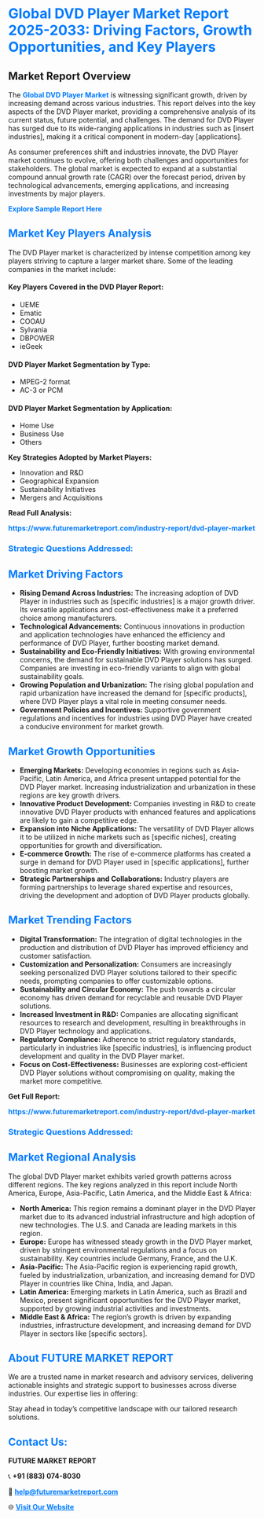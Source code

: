 <h1 style="color: #007BFF;">Global DVD Player Market Report 2025-2033: Driving Factors, Growth Opportunities, and Key Players</h1>

<section id="overview">
<h2>Market Report Overview</h2>
<p>The <a href="https://www.futuremarketreport.com/industry-report/dvd-player-market" style="color: #007BFF; text-decoration: none;"><strong>Global DVD Player Market</strong></a> is witnessing significant growth, driven by increasing demand across various industries. This report delves into the key aspects of the DVD Player market, providing a comprehensive analysis of its current status, future potential, and challenges. The demand for DVD Player has surged due to its wide-ranging applications in industries such as [insert industries], making it a critical component in modern-day [applications].</p>
<p>As consumer preferences shift and industries innovate, the DVD Player market continues to evolve, offering both challenges and opportunities for stakeholders. The global market is expected to expand at a substantial compound annual growth rate (CAGR) over the forecast period, driven by technological advancements, emerging applications, and increasing investments by major players.</p>
</section>

<section id="overview">
<p><a href="https://www.futuremarketreport.com/request-sample/reportId=57424" style="color: #007BFF; text-decoration: none;"><strong>Explore Sample Report Here</strong></a></p>
</section>

<section id="key-players">
<h2 style="color: #007BFF;">Market Key Players Analysis</h2>
<p>The DVD Player market is characterized by intense competition among key players striving to capture a larger market share. Some of the leading companies in the market include:</p>
<h4>Key Players Covered in the DVD Player Report:</h4>
<ul><li>UEME</li><li>Ematic</li><li>COOAU</li><li>Sylvania</li><li>DBPOWER</li><li>ieGeek</li></ul>
<h4>DVD Player Market Segmentation by Type:</h4>
<ul><li>MPEG-2 format</li><li>AC-3 or PCM</li></ul>

<h4>DVD Player Market Segmentation by Application:</h4>
<ul><li>Home Use</li><li>Business Use</li><li>Others</li></ul>
<p><strong>Key Strategies Adopted by Market Players:</strong></p>
<ul>
<li>Innovation and R&D</li>
<li>Geographical Expansion</li>
<li>Sustainability Initiatives</li>
<li>Mergers and Acquisitions</li>
</ul>
</section>

<section>
<p><strong>Read Full Analysis: </strong></p><a href="https://www.futuremarketreport.com/industry-report/dvd-player-market" style="color: #007BFF; text-decoration: none;"><strong>https://www.futuremarketreport.com/industry-report/dvd-player-market</strong></a>
<h3 style="color: #007BFF;">Strategic Questions Addressed:</h3>
</section>

<section id="driving-factors">
<h2 style="color: #007BFF;">Market Driving Factors</h2>
<ul>
<li><strong>Rising Demand Across Industries:</strong> The increasing adoption of DVD Player in industries such as [specific industries] is a major growth driver. Its versatile applications and cost-effectiveness make it a preferred choice among manufacturers.</li>
<li><strong>Technological Advancements:</strong> Continuous innovations in production and application technologies have enhanced the efficiency and performance of DVD Player, further boosting market demand.</li>
<li><strong>Sustainability and Eco-Friendly Initiatives:</strong> With growing environmental concerns, the demand for sustainable DVD Player solutions has surged. Companies are investing in eco-friendly variants to align with global sustainability goals.</li>
<li><strong>Growing Population and Urbanization:</strong> The rising global population and rapid urbanization have increased the demand for [specific products], where DVD Player plays a vital role in meeting consumer needs.</li>
<li><strong>Government Policies and Incentives:</strong> Supportive government regulations and incentives for industries using DVD Player have created a conducive environment for market growth.</li>
</ul>
</section>

<section id="growth-opportunities">
<h2 style="color: #007BFF;">Market Growth Opportunities</h2>
<ul>
<li><strong>Emerging Markets:</strong> Developing economies in regions such as Asia-Pacific, Latin America, and Africa present untapped potential for the DVD Player market. Increasing industrialization and urbanization in these regions are key growth drivers.</li>
<li><strong>Innovative Product Development:</strong> Companies investing in R&D to create innovative DVD Player products with enhanced features and applications are likely to gain a competitive edge.</li>
<li><strong>Expansion into Niche Applications:</strong> The versatility of DVD Player allows it to be utilized in niche markets such as [specific niches], creating opportunities for growth and diversification.</li>
<li><strong>E-commerce Growth:</strong> The rise of e-commerce platforms has created a surge in demand for DVD Player used in [specific applications], further boosting market growth.</li>
<li><strong>Strategic Partnerships and Collaborations:</strong> Industry players are forming partnerships to leverage shared expertise and resources, driving the development and adoption of DVD Player products globally.</li>
</ul>
</section>

<section id="trending-factors">
<h2 style="color: #007BFF;">Market Trending Factors</h2>
<ul>
<li><strong>Digital Transformation:</strong> The integration of digital technologies in the production and distribution of DVD Player has improved efficiency and customer satisfaction.</li>
<li><strong>Customization and Personalization:</strong> Consumers are increasingly seeking personalized DVD Player solutions tailored to their specific needs, prompting companies to offer customizable options.</li>
<li><strong>Sustainability and Circular Economy:</strong> The push towards a circular economy has driven demand for recyclable and reusable DVD Player solutions.</li>
<li><strong>Increased Investment in R&D:</strong> Companies are allocating significant resources to research and development, resulting in breakthroughs in DVD Player technology and applications.</li>
<li><strong>Regulatory Compliance:</strong> Adherence to strict regulatory standards, particularly in industries like [specific industries], is influencing product development and quality in the DVD Player market.</li>
<li><strong>Focus on Cost-Effectiveness:</strong> Businesses are exploring cost-efficient DVD Player solutions without compromising on quality, making the market more competitive.</li>
</ul>
</section>

<section>
<p><strong>Get Full Report: </strong></p><a href="https://www.futuremarketreport.com/industry-report/dvd-player-market" style="color: #007BFF; text-decoration: none;"><strong>https://www.futuremarketreport.com/industry-report/dvd-player-market</strong></a>
<h3 style="color: #007BFF;">Strategic Questions Addressed:</h3>
</section>


<section id="regional-analysis">
<h2 style="color: #007BFF;">Market Regional Analysis</h2>
<p>The global DVD Player market exhibits varied growth patterns across different regions. The key regions analyzed in this report include North America, Europe, Asia-Pacific, Latin America, and the Middle East & Africa:</p>
<ul>
<li><strong>North America:</strong> This region remains a dominant player in the DVD Player market due to its advanced industrial infrastructure and high adoption of new technologies. The U.S. and Canada are leading markets in this region.</li>
<li><strong>Europe:</strong> Europe has witnessed steady growth in the DVD Player market, driven by stringent environmental regulations and a focus on sustainability. Key countries include Germany, France, and the U.K.</li>
<li><strong>Asia-Pacific:</strong> The Asia-Pacific region is experiencing rapid growth, fueled by industrialization, urbanization, and increasing demand for DVD Player in countries like China, India, and Japan.</li>
<li><strong>Latin America:</strong> Emerging markets in Latin America, such as Brazil and Mexico, present significant opportunities for the DVD Player market, supported by growing industrial activities and investments.</li>
<li><strong>Middle East & Africa:</strong> The region’s growth is driven by expanding industries, infrastructure development, and increasing demand for DVD Player in sectors like [specific sectors].</li>
</ul>
</section>

<footer>
<h2 style="color: #007BFF;">About FUTURE MARKET REPORT</h2>
<p>We are a trusted name in market research and advisory services, delivering actionable insights and strategic support to businesses across diverse industries. Our expertise lies in offering:</p>

<p>Stay ahead in today’s competitive landscape with our tailored research solutions.</p>

<h2 style="color: #007BFF;">Contact Us:</h2>
<p><strong>FUTURE MARKET REPORT</strong></p>
<p>📞 <strong>+91 (883) 074-8030</strong></p>
<p>📧 <strong><a href="mailto:help@futuremarketreport.com" style="color: #007BFF;">help@futuremarketreport.com</a></strong></p>
<p>🌐 <strong><a href="https://www.futuremarketreport.com/" style="color: #007BFF;">Visit Our Website</a></strong></p>
</footer>